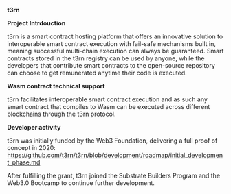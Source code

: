**t3rn**

**Project Intrdouction**

t3rn is a smart contract hosting platform that offers an innovative solution to interoperable smart contract execution with fail-safe mechanisms built in, meaning successful multi-chain execution can always be guaranteed. Smart contracts stored in the t3rn registry can be used by anyone, while the developers that contribute smart contracts to the open-source repository can choose to get remunerated anytime their code is executed.

**Wasm contract technical support**

t3rn facilitates interoperable smart contract execution and as such any smart contract that compiles to Wasm can be executed across different blockchains through the t3rn protocol. 

**Developer activity**

t3rn was initially funded by the Web3 Foundation, delivering a full proof of concept in 2020: https://github.com/t3rn/t3rn/blob/development/roadmap/initial_development_phase.md

After fulfilling the grant, t3rn joined the Substrate Builders Program and the Web3.0 Bootcamp to continue further development. 
